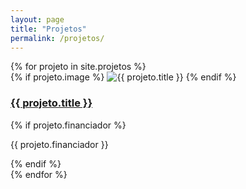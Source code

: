 ```yaml
---
layout: page
title: "Projetos"
permalink: /projetos/
---
```


<div class="equipe-grid">
  {% for projeto in site.projetos %}
    <div class="card card-projeto">
      {% if projeto.image %}
        <img class="img-projeto" src="{{ projeto.image | relative_url }}" alt="{{ projeto.title }}">
      {% endif %}
      <h3><a href="{{ projeto.url | relative_url }}">{{ projeto.title }}</a></h3>
      {% if projeto.financiador %}
        <p class="financiador-label">{{ projeto.financiador }}</p>
      {% endif %}
    </div>
  {% endfor %}
</div>



